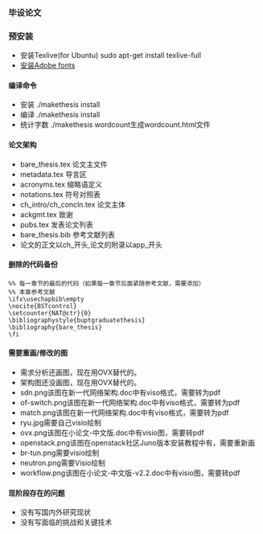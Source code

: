 ### 毕设论文

### 预安装

- 安装Texlive(for Ubuntu) sudo apt-get install texlive-full
- [安装Adobe fonts](http://m.blog.csdn.net/article/details?id=41981815)

#### 编译命令

- 安装 ./makethesis install
- 编译 ./makethesis install
- 统计字数 ./makethesis wordcount生成wordcount.html文件

#### 论文架构

- bare\_thesis.tex 论文主文件
- metadata.tex 导言区
- acronyms.tex 缩略语定义
- notations.tex 符号对照表
- ch\_intro/ch\_concln.tex 论文主体
- ackgmt.tex 致谢
- pubs.tex 发表论文列表
- bare\_thesis.bib 参考文献列表
- 论文的正文以ch\_开头,论文的附录以app\_开头


#### 删除的代码备份
```
%% 每一章节的最后的代码（如果每一章节后面紧随参考文献，需要添加）
%% 本章参考文献
\ifx\usechapbib\empty
\nocite{BSTcontrol}
\setcounter{NAT@ctr}{0}
\bibliographystyle{buptgraduatethesis}
\bibliography{bare_thesis}
\fi
```
#### 需要重画/修改的图
- 需求分析还画图，现在用OVX替代的。
- 架构图还没画图，现在用OVX替代的。
- sdn.png该图在新一代网络架构.doc中有viso格式，需要转为pdf
- of-switch.png该图在新一代网络架构.doc中有viso格式，需要转为pdf
- match.png该图在新一代网络架构.doc中有viso格式，需要转为pdf
- ryu.jpg需要自己visio绘制
- ovx.png该图在小论文-中文版.doc中有visio图，需要转pdf
- openstack.png该图在openstack社区Juno版本安装教程中有，需要重新画
- br-tun.png需要visio绘制
- neutron.png需要Visio绘制
- workflow.png该图在小论文-中文版-v2.2.doc中有visio图，需要转pdf

#### 现阶段存在的问题
- 没有写国内外研究现状
- 没有写面临的挑战和关键技术